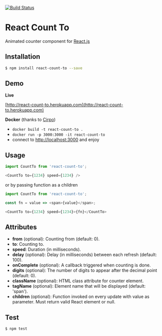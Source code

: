 [![Build Status](https://travis-ci.org/MicheleBertoli/react-count-to.svg?branch=master)](https://travis-ci.org/MicheleBertoli/react-count-to)

React Count To
==============

Animated counter  component for [React.js](http://facebook.github.io/react/)

Installation
------------

```sh
$ npm install react-count-to --save
```

Demo
----

**Live**

[http://react-count-to.herokuapp.com](http://react-count-to.herokuapp.com)

**Docker** (thanks to [Cirpo](https://github.com/cirpo))

- `docker build -t react-count-to .`
- `docker run -p 3000:3000 -it react-count-to`
- connect to [http://localhost:3000](http://localhost:3000) and enjoy

Usage
-----

```javascript
import CountTo from 'react-count-to';

<CountTo to={1234} speed={1234} />
```

or by passing function as a children
 
```javascript
import CountTo from 'react-count-to';

const fn = value => <span>{value}</span>;

<CountTo to={1234} speed={1234}>{fn}</CountTo>
```

Attributes
----------

- **from** (optional): Counting from (default: 0).
- **to**: Counting to.
- **speed**: Duration (in milliseconds).
- **delay** (optional): Delay (in milliseconds) between each refresh (default: 100).
- **onComplete** (optional): A callback triggered when counting is done.
- **digits** (optional): The number of digits to appear after the decimal point (default: 0).
- **className** (optional): HTML class attribute for counter element.
- **tagName** (optional): Element name that will be displayed (default: 'span').
- **children** (optional): Function invoked on every update with value as parameter. Must return valid React element or null.

Test
----

```sh
$ npm test
```

